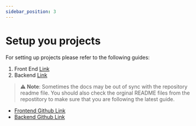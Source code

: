```yaml
---
sidebar_position: 3
---
```


# Setup you projects

For setting up projects please refer to the following guides:

1. Front End [Link](/docs/setup-projects/api)
2. Backend [Link](/docs/setup-projects/api)

> **⚠ Note**: Sometimes the docs may be out of sync with the repository readme file.
> You should also check the orginal README files from the repostitory to make sure that you are following the latest guide.

- [Frontend Github Link](https://github.com/byoma-kusuma/core.x.ui/blob/master/README.md)
- [Backend Github Link](https://github.com/byoma-kusuma/bk-portal-api/blob/main/README.md)
